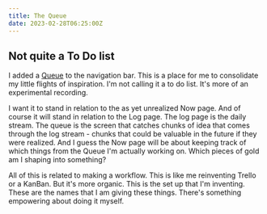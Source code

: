 ```yaml
---
title: The Queue
date: 2023-02-28T06:25:00Z
---
```

## Not quite a To Do list

I added a [Queue](/queue) to the navigation bar.
This is a place for me to consolidate my little flights of inspiration.
I'm not calling it a to do list.
It's more of an experimental recording.

I want it to stand in relation to the as yet unrealized Now page.
And of course it will stand in relation to the Log page.
The log page is the daily stream.
The queue is the screen that catches chunks of idea that comes through the log stream - chunks that could be valuable in the future if they were realized.
And I guess the Now page will be about keeping track of which things from the Queue I'm actually working on.
Which pieces of gold am I shaping into something?

All of this is related to making a workflow.
This is like me reinventing Trello or a KanBan.
But it's more organic.
This is the set up that I'm inventing.
These are the names that I am giving these things.
There's something empowering about doing it myself.
